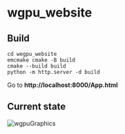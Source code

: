 # wgpu_website

## Build

```
cd wegpu_website
emcmake cmake -B build
cmake --build build
python -m http.server -d build
```

Go to **http://localhost:8000/App.html**


## Current state
![wgpuGraphics](https://github.com/Lanv1/wgpu_website/assets/39962623/9df50076-41f4-4a69-9491-e4eadf3fc1bc)
